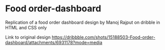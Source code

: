 # Food order-dashboard
Replication of a food order dashboard design by Manoj Rajput on dribble in HTML and CSS only

Link to original design
https://dribbble.com/shots/15188503-Food-order-dashboard/attachments/6931178?mode=media
